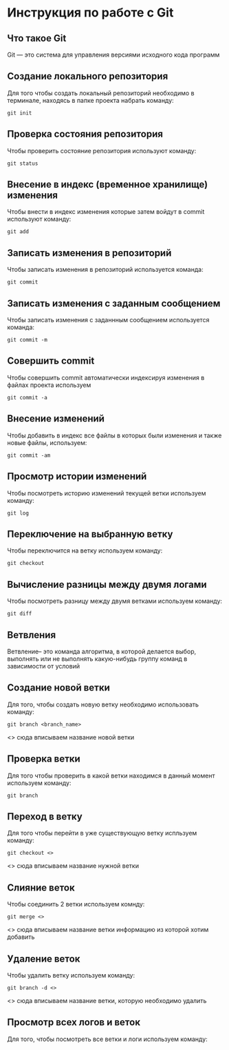 # **Инструкция по работе с Git**

## Что такое Git

Git — это система для управления версиями исходного кода программ

## Создание локального репозитория

Для того чтобы создать локальный репозиторий необходимо в терминале, находясь в папке проекта набрать команду:

    git init

## Проверка состояния репозитория

Чтобы проверить состояние репозитория используют команду:
    
    git status

## Внесение в индекс (временное хранилище) изменения

Чтобы внести в индекс изменения которые затем войдут в commit используют команду:
    
    git add

## Записать изменения в репозиторий

Чтобы записать изменения в репозиторий используется команда:
    
    git commit

## Записать изменения с заданным сообщением

Чтобы записать изменения с заданнным сообщением используется команда:
    
    git commit -m

## Совершить commit 

Чтобы совершить commit автоматически индексируя изменения в файлах проекта используем

    git commit -a

## Внесение изменений 

Чтобы добавить в индекс все файлы в которых были изменения и также новые файлы, используем:
    
    git commit -am

## Просмотр истории изменений

Чтобы посмотреть историю изменений текущей ветки используем команду:
    
    git log

## Переключение на выбранную ветку

Чтобы переключится на ветку используем команду:
    
    git checkout

## Вычисление разницы между двумя логами

Чтобы посмотреть разницу между двумя ветками используем команду:
    
    git diff



## Ветвления

Ветвление– это команда алгоритма, в которой делается выбор, выполнять или не выполнять какую-нибудь группу команд в зависимости от условий


## Создание новой ветки 

Для того, чтобы создать новую ветку необходимо использовать команду:

    git branch <branch_name>

<> сюда вписываем название новой ветки
    
## Проверка ветки

Для того чтобы проверить в какой ветки находимся в данный момент используем команду:

    git branch

## Переход в ветку

Для того чтобы перейти в уже существующую ветку испльзуем команду:

    git checkout <>

<> сюда вписываем название нужной ветки

## Слияние веток

Чтобы соединить 2 ветки используем комнду:
    
    git merge <>

<> сюда вписываем название ветки информацию из которой хотим добавить

## Удаление веток

Чтобы удалить ветку используем команду:

    git branch -d <>

<> сюда вписываем название ветки, которую необходимо удалить

## Просмотр всех логов и веток

Для того, чтобы посмотреть все ветки и логи используем команду:

